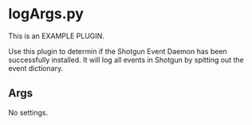 # logArgs.py

This is an EXAMPLE PLUGIN.

Use this plugin to determin if the Shotgun Event Daemon has been successfully
installed. It will log all events in Shotgun by spitting out the event
dictionary.

## Args

No settings.

